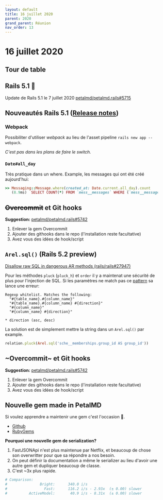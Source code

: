 ```yaml
---
layout: default
title: 16 juillet 2020
parent: 2020
grand_parent: Réunion
nav_order: 13
---
```


# 16 juillet 2020

## Tour de table

## Rails 5.1 🎊

Update de Rails 5.1 le 7 juillet 2020 [petalmd/petalmd.rails#5715](https://github.com/petalmd/petalmd.rails/pull/5715)

## Nouveautés Rails 5.1 ([Release notes](https://guides.rubyonrails.org/5_1_release_notes.html))

### Webpack

Possibiliter d'utiliser _webpack_ au lieu de l'asset pipeline `rails new app --webpack`. 

_C'est pas dans les plans de faire le switch._

### `Date#all_day`

Très pratique dans un where. Example, les messages qui ont été créé aujourd'hui:

```ruby
>> Messaging::Message.where(created_at: Date.current.all_day).count
   (8.9ms)  SELECT COUNT(*) FROM `mess__messages` WHERE (`mess__messages`.`created_at` BETWEEN '2020-07-15 00:00:00' AND '2020-07-15 23:59:59')
```


## ~~Overcommit~~ et Git hooks

**Suggestion:** [petalmd/petalmd.rails#5742](https://github.com/petalmd/petalmd.rails/pull/5742)

1. Enlever la gem Overcommit
2. Ajouter des githooks dans le repo (l'installation reste facultative)
3. Avez vous des idées de hook/script

## `Arel.sql()` (Rails 5.2 preview)

[Disallow raw SQL in dangerous AR methods (rails/rails#27947)](https://github.com/rails/rails/pull/27947/files)

Pour les méthodes `pluck` (`pluck_h`) et `order` il y a maintenat une sécurité de plus pour l'injection de SQL.
Si les paramètres ne match pas ce [pattern](https://github.com/rails/rails/blob/a1ee43d2170dd6adf5a9f390df2b1dde45018a48/activerecord/lib/active_record/attribute_methods.rb#L170-L180
) sa lance une erreur:

```
Regexp whitelist. Matches the following:
  "#{table_name}.#{column_name}"
  "#{table_name}.#{column_name} #{direction}"
  "#{column_name}"
  "#{column_name} #{direction}"

* direction (asc, desc)
```

La solution est de simplement mettre la string dans un `Arel.sql()` par example.

```ruby
relation.pluck(Arel.sql('sche__memberships.group_id AS group_id'))
```

## ~Overcommit~ et Git hooks

**Suggestion:** [petalmd/petalmd.rails#5742](https://github.com/petalmd/petalmd.rails/pull/5742)

1. Enlever la gem Overcommit
2. Ajouter des githooks dans le repo (l'installation reste facultative)
3. Avez vous des idées de hook/script

## Nouvelle gem made in PetalMD

Si voulez apprendre a maintenir une gem c'est l'occasion 🎉.

- [Github](https://github.com/petalmd/bright_serializer)
- [RubyGems](https://rubygems.org/gems/bright_serializer)

**Pourquoi une nouvelle gem de serialization?**

1. FastJSONApi n'est plus maintenue par Netflix, et beaucoup de chose son overwritter pour que sa répondre a nos besoin.
2. On peut définir la documentation a même le serializer au lieu d'avoir une autre gem et dupliquer beaucoup de classe.
3. C'est ~3x plus rapide.

```ruby
# Comparison:
#               Bright:      340.0 i/s
#                 Fast:      116.2 i/s - 2.93x  (± 0.00) slower
#          ActiveModel:       40.9 i/s - 8.31x  (± 0.00) slower
```
